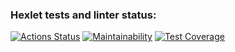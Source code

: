 ### Hexlet tests and linter status:
[![Actions Status](https://github.com/Grad566/java-project-72/actions/workflows/hexlet-check.yml/badge.svg)](https://github.com/Grad566/java-project-72/actions)
[![Maintainability](https://api.codeclimate.com/v1/badges/8f1d363e2bfa27c9e1e1/maintainability)](https://codeclimate.com/github/Grad566/java-project-72/maintainability)
[![Test Coverage](https://api.codeclimate.com/v1/badges/8f1d363e2bfa27c9e1e1/test_coverage)](https://codeclimate.com/github/Grad566/java-project-72/test_coverage)

